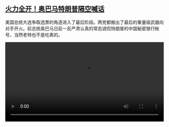 <!--1603464914000-->
[火力全开！奥巴马特朗普隔空喊话](https://www.dw.com/zh/%E7%81%AB%E5%8A%9B%E5%85%A8%E5%BC%80%EF%BC%81%E5%A5%A5%E5%B7%B4%E9%A9%AC%E7%89%B9%E6%9C%97%E6%99%AE%E9%9A%94%E7%A9%BA%E5%96%8A%E8%AF%9D/a-55375982)
------

<p>美国总统大选争取选票的角逐进入了最后阶段。两党都搬出了最后的重量级武器向对手开火。前总统奥巴马日前一反严肃认真的常态调侃特朗普的中国秘密银行帐号，当然老特也不是吃素的。</small></p><video src="https://tvdownloaddw-a.akamaihd.net/dwtv_video/flv/vdt_zh/2020/bchi201023_001_eeff123102020-trump-obama-beef_sd_sor.mp4" controls style="width:100%"></video>
